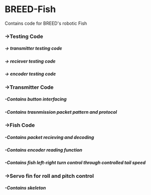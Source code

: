 # BREED-Fish
 Contains code for BREED's robotic Fish
 
 
 
 ### ->Testing Code
  ##### -> transmitter testing code
  ##### -> reciever testing code
  ##### -> encoder testing code
 
 
 
 ### ->Transmitter Code
  ##### -Contains button interfacing
  ##### -Contains trasnmission packet pattern and protocol
 
 
 
 ### ->Fish Code
  ##### -Contains packet recieving and decoding
  ##### -Contains encoder reading function
  ##### -Contains fish left-right turn control through controlled tail speed
 
 
  
 ### ->Servo fin for roll and pitch control
  ##### -Contains skeleton



